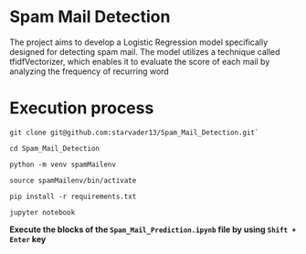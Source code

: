 # Spam Mail Detection
The project aims to develop a Logistic Regression model specifically designed for detecting spam mail. The model utilizes a technique called tfidfVectorizer, which enables it to evaluate the score of each mail by analyzing the frequency of recurring word

# Execution process

```
git clone git@github.com:starvader13/Spam_Mail_Detection.git`
```

```
cd Spam_Mail_Detection
```

```
python -m venv spamMailenv
```
```
source spamMailenv/bin/activate
```

```
pip install -r requirements.txt
```

```
jupyter notebook
```

**Execute the blocks of the `Spam_Mail_Prediction.ipynb` file by using `Shift + Enter` key**
